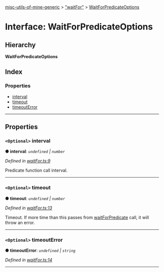 [misc-utils-of-mine-generic](../README.md) > ["waitFor"](../modules/_waitfor_.md) > [WaitForPredicateOptions](../interfaces/_waitfor_.waitforpredicateoptions.md)

# Interface: WaitForPredicateOptions

## Hierarchy

**WaitForPredicateOptions**

## Index

### Properties

* [interval](_waitfor_.waitforpredicateoptions.md#interval)
* [timeout](_waitfor_.waitforpredicateoptions.md#timeout)
* [timeoutError](_waitfor_.waitforpredicateoptions.md#timeouterror)

---

## Properties

<a id="interval"></a>

### `<Optional>` interval

**● interval**: *`undefined` \| `number`*

*Defined in [waitFor.ts:9](https://github.com/cancerberoSgx/misc-utils-of-mine/blob/1934db3/misc-utils-of-mine-generic/src/waitFor.ts#L9)*

Predicate function call interval.

___
<a id="timeout"></a>

### `<Optional>` timeout

**● timeout**: *`undefined` \| `number`*

*Defined in [waitFor.ts:13](https://github.com/cancerberoSgx/misc-utils-of-mine/blob/1934db3/misc-utils-of-mine-generic/src/waitFor.ts#L13)*

Timeout. If more time than this passes from [waitForPredicate](../modules/_waitfor_.md#waitforpredicate) call, it will throw an error.

___
<a id="timeouterror"></a>

### `<Optional>` timeoutError

**● timeoutError**: *`undefined` \| `string`*

*Defined in [waitFor.ts:14](https://github.com/cancerberoSgx/misc-utils-of-mine/blob/1934db3/misc-utils-of-mine-generic/src/waitFor.ts#L14)*

___

